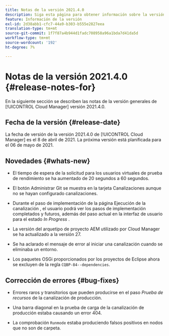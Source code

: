 ```yaml
---
title: Notas de la versión 2021.4.0
description: Siga esta página para obtener información sobre la versión 2021.4.0 de Cloud Manager
feature: Información de la versión
exl-id: 2d38abb1-cfc7-44a9-b303-b555e2827eea
translation-type: tm+mt
source-git-commit: 1f7f87a4b944d1fadc708958a96a1bda7d41da5d
workflow-type: tm+mt
source-wordcount: '192'
ht-degree: 7%

---
```


# Notas de la versión 2021.4.0 {#release-notes-for}

En la siguiente sección se describen las notas de la versión generales de [!UICONTROL Cloud Manager] versión 2021.4.0.

## Fecha de la versión {#release-date}

La fecha de versión de la versión 2021.4.0 de [!UICONTROL Cloud Manager] es el 8 de abril de 2021.
La próxima versión está planificada para el 06 de mayo de 2021.

## Novedades {#whats-new}

* El tiempo de espera de la solicitud para los usuarios virtuales de prueba de rendimiento se ha aumentado de 20 segundos a 60 segundos.

* El botón Administrar Git se muestra en la tarjeta Canalizaciones aunque no se hayan configurado canalizaciones.

* Durante el paso de implementación de la página Ejecución de la canalización , el usuario podrá ver los pasos de implementación completados y futuros, además del paso actual en la interfaz de usuario para el estado *In Progress* .

* La versión del arquetipo de proyecto AEM utilizado por Cloud Manager se ha actualizado a la versión 27.

* Se ha aclarado el mensaje de error al iniciar una canalización cuando se eliminaba un entorno.

* Los paquetes OSGi proporcionados por los proyectos de Eclipse ahora se excluyen de la regla `CQBP-84--dependencies`.

## Corrección de errores {#bug-fixes}

* Errores raros y transitorios que pueden producirse en el paso *Prueba de recursos* de la canalización de producción.

* Una barra diagonal en la prueba de carga de la canalización de producción estaba causando un error 404.

* La comprobación `Runmode` estaba produciendo falsos positivos en nodos que no son de carpeta.